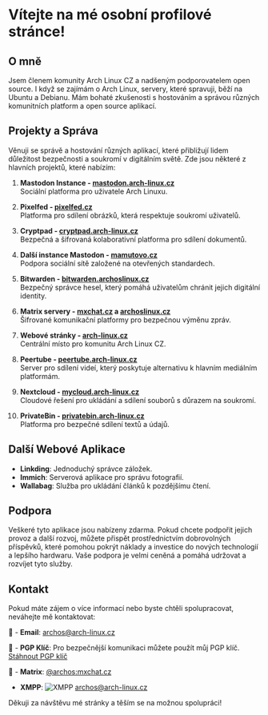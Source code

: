 
# Vítejte na mé osobní profilové stránce!

## O mně
Jsem členem komunity Arch Linux CZ a nadšeným podporovatelem open source. I když se zajímám o Arch Linux, servery, které spravuji, běží na Ubuntu a Debianu. Mám bohaté zkušenosti s hostováním a správou různých komunitních platform a open source aplikací.

## Projekty a Správa
Věnuji se správě a hostování různých aplikací, které přibližují lidem důležitost bezpečnosti a soukromí v digitálním světě. Zde jsou některé z hlavních projektů, které nabízím:

1. **Mastodon Instance - [mastodon.arch-linux.cz](https://mastodon.arch-linux.cz)**  
   Sociální platforma pro uživatele Arch Linuxu.
   
2. **Pixelfed - [pixelfed.cz](https://pixelfed.cz)**  
   Platforma pro sdílení obrázků, která respektuje soukromí uživatelů.

3. **Cryptpad - [cryptpad.arch-linux.cz](https://cryptpad.arch-linux.cz)**  
   Bezpečná a šifrovaná kolaborativní platforma pro sdílení dokumentů.

4. **Další instance Mastodon - [mamutovo.cz](https://mamutovo.cz)**  
   Podpora sociální sítě založené na otevřených standardech.

5. **Bitwarden - [bitwarden.archoslinux.cz](https://bitwarden.archoslinux.cz)**  
   Bezpečný správce hesel, který pomáhá uživatelům chránit jejich digitální identity.

6. **Matrix servery - [mxchat.cz](https://mxchat.cz) a [archoslinux.cz](https://element.archoslinux.cz)**  
   Šifrované komunikační platformy pro bezpečnou výměnu zpráv.

7. **Webové stránky - [arch-linux.cz](https://arch-linux.cz)**  
   Centrální místo pro komunitu Arch Linux CZ.

8. **Peertube - [peertube.arch-linux.cz](https://peertube.arch-linux.cz)**  
   Server pro sdílení videí, který poskytuje alternativu k hlavním mediálním platformám.

9. **Nextcloud - [mycloud.arch-linux.cz](https://mycloud.arch-linux.cz)**  
   Cloudové řešení pro ukládání a sdílení souborů s důrazem na soukromí.

10. **PrivateBin - [privatebin.arch-linux.cz](https://privatebin.arch-linux.cz)**  
    Platforma pro bezpečné sdílení textů a údajů.

## Další Webové Aplikace
- **Linkding**: Jednoduchý správce záložek.
- **Immich**: Serverová aplikace pro správu fotografií.
- **Wallabag**: Služba pro ukládání článků k pozdějšímu čtení.

## Podpora
Veškeré tyto aplikace jsou nabízeny zdarma. Pokud chcete podpořit jejich provoz a další rozvoj, můžete přispět prostřednictvím dobrovolných příspěvků, které pomohou pokrýt náklady a investice do nových technologií a lepšího hardwaru. Vaše podpora je velmi ceněná a pomáhá udržovat a rozvíjet tyto služby.

## Kontakt
Pokud máte zájem o více informací nebo byste chtěli spolupracovat, neváhejte mě kontaktovat:

📧 - **Email**: [archos@arch-linux.cz](mailto:archos@ach-linux.cz)

🔐 - **PGP Klíč**:  Pro bezpečnější komunikaci můžete použít můj PGP klíč. [Stáhnout PGP klíč <i class="fa fa-key"></i>](https://keys.openpgp.org/vks/v1/by-fingerprint/DB711DE3EA9FAAFB313AEE4CF736D5CD9CED44E8)
 
💬 - **Matrix**: [@archos:mxchat.cz](https://matrix.to/#/@archos:mxchat.cz)


- **XMPP**: ![XMPP](URL_k_obrázku_ikony) [archos@arch-linux.cz](xmpp:archos@arch-linux.cz)


Děkuji za návštěvu mé stránky a těším se na možnou spolupráci!


